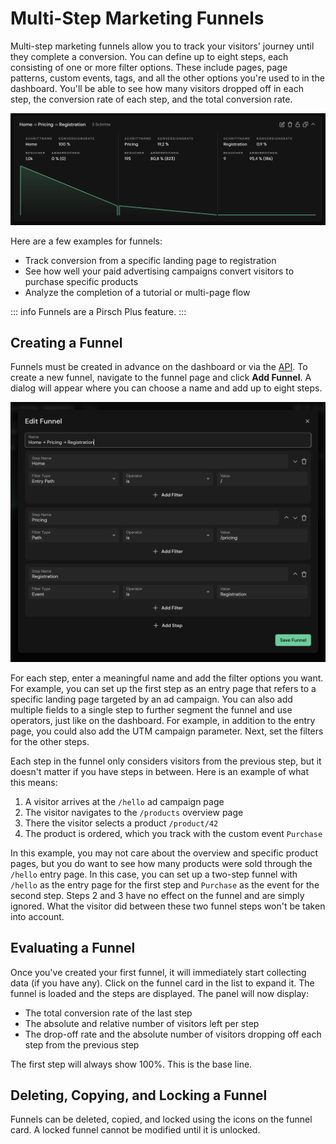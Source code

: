 # Multi-Step Marketing Funnels

Multi-step marketing funnels allow you to track your visitors' journey until they complete a conversion. You can define up to eight steps, each consisting of one or more filter options. These include pages, page patterns, custom events, tags, and all the other options you're used to in the dashboard. You'll be able to see how many visitors dropped off in each step, the conversion rate of each step, and the total conversion rate.

![Funnel](../static/advanced/funnel/funnel.png)

Here are a few examples for funnels:

* Track conversion from a specific landing page to registration
* See how well your paid advertising campaigns convert visitors to purchase specific products
* Analyze the completion of a tutorial or multi-page flow

::: info
Funnels are a Pirsch Plus feature.
:::

## Creating a Funnel

Funnels must be created in advance on the dashboard or via the [API](/api-sdks/api#managing-funnels). To create a new funnel, navigate to the funnel page and click **Add Funnel**. A dialog will appear where you can choose a name and add up to eight steps.

![Funnel Dialog](../static/advanced/funnel/funnel-creation.png)

For each step, enter a meaningful name and add the filter options you want. For example, you can set up the first step as an entry page that refers to a specific landing page targeted by an ad campaign. You can also add multiple fields to a single step to further segment the funnel and use operators, just like on the dashboard. For example, in addition to the entry page, you could also add the UTM campaign parameter. Next, set the filters for the other steps.

Each step in the funnel only considers visitors from the previous step, but it doesn't matter if you have steps in between. Here is an example of what this means:

1. A visitor arrives at the `/hello` ad campaign page
2. The visitor navigates to the `/products` overview page
3. There the visitor selects a product `/product/42`
4. The product is ordered, which you track with the custom event `Purchase`

In this example, you may not care about the overview and specific product pages, but you do want to see how many products were sold through the `/hello` entry page. In this case, you can set up a two-step funnel with `/hello` as the entry page for the first step and `Purchase` as the event for the second step. Steps 2 and 3 have no effect on the funnel and are simply ignored. What the visitor did between these two funnel steps won't be taken into account.

## Evaluating a Funnel

Once you've created your first funnel, it will immediately start collecting data (if you have any). Click on the funnel card in the list to expand it. The funnel is loaded and the steps are displayed. The panel will now display:

* The total conversion rate of the last step
* The absolute and relative number of visitors left per step
* The drop-off rate and the absolute number of visitors dropping off each step from the previous step

The first step will always show 100%. This is the base line.

## Deleting, Copying, and Locking a Funnel

Funnels can be deleted, copied, and locked using the icons on the funnel card. A locked funnel cannot be modified until it is unlocked.
